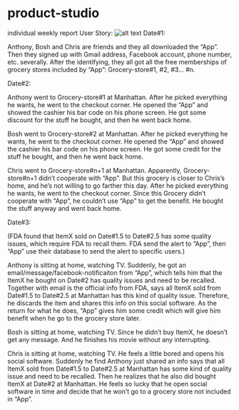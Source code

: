 # product-studio
individual weekly report
User Story:
![alt text](https://github.com/MaxKaye/ctcornellrecall/blob/master/weeklyUpdate/week2/Week2.JPG "Product Sketches")
Date#1:

Anthony, Bosh and Chris are friends and they all downloaded the “App”. Then they signed up with Gmail address, Facebook account, phone number, etc. severally. After the identifying, they all got all the free memberships of grocery stores included by “App”: Grocery-store#1, #2, #3... #n.

Date#2:

Anthony went to Grocery-store#1 at Manhattan. After he picked everything he wants, he went to the checkout corner. He opened the “App” and showed the cashier his bar code on his phone screen. He got some discount for the stuff he bought, and then he went back home.

Bosh went to Grocery-store#2 at Manhattan. After he picked everything he wants, he went to the checkout corner. He opened the “App” and showed the cashier his bar code on his phone screen. He got some credit for the stuff he bought, and then he went back home.

Chris went to Grocery-store#n+1 at Manhattan. Apparently, Grocery-store#n+1 didn’t cooperate with “App”. But this grocery is closer to Chris’s home, and he’s not willing to go farther this day. After he picked everything he wants, he went to the checkout corner. Since this Grocery didn’t cooperate with “App”, he couldn’t use “App” to get the benefit. He bought the stuff anyway and went back home.

Date#3:

(FDA found that ItemX sold on Date#1.5 to Date#2.5 has some quality issues, which require FDA to recall them. FDA send the alert to “App”, then “App” use their database to send the alert to specific users.)

Anthony is sitting at home, watching TV. Suddenly, he got an email/message/facebook-notificaiton from “App”, which tells him that the ItemX he bought on Date#2 has quality issues and need to be recalled. Together with email is the official info from FDA, says all ItemX sold from Date#1.5 to Date#2.5 at Manhattan has this kind of quality issue. Therefore, he discards the item and shares this info on this social software. As the return for what he does, “App” gives him some credit which will give him benefit when he go to the grocery store later.

Bosh is sitting at home, watching TV. Since he didn’t buy ItemX, he doesn’t get any message. And he finishes his movie without any interrupting.

Chris is sitting at home, watching TV. He feels a little bored and opens his social software. Suddenly he find Anthony just shared an info says that all ItemX sold from Date#1.5 to Date#2.5 at Manhattan has some kind of quality issue and need to be recalled. Then he realizes that he also did bought ItemX at Date#2 at Manhattan. He feels so lucky that he open social software in time and decide that he won’t go to a grocery store not included in “App”.

